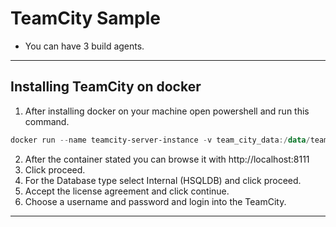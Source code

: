# TeamCity Sample
- You can have 3 build agents.
---
## Installing TeamCity on docker
1. After installing docker on your machine open powershell and run this command.
```powershell
docker run --name teamcity-server-instance -v team_city_data:/data/teamcity_server/datadir -v team_city_logs:/opt/teamcity/logs -p 8111:8111 jetbrains/teamcity-server
```
2. After the container stated you can browse it with http://localhost:8111
3. Click proceed.
4. For the Database type select Internal (HSQLDB) and click proceed.
5. Accept the license agreement and click continue.
6. Choose a username and password and login into the TeamCity.
---
